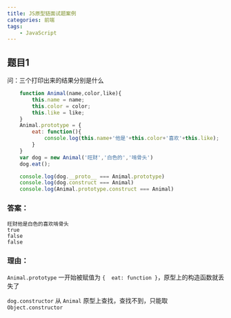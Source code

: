 ```yaml
---
title: JS原型链面试题案例
categories: 前端
tags:
    - JavaScript
---
```


## 题目1

问：三个打印出来的结果分别是什么

```JavaScript
    function Animal(name,color,like){
        this.name = name;
        this.color = color;
        this.like = like;
    }
    Animal.prototype = {
        eat: function(){
            console.log(this.name+'他是'+this.color+'喜欢'+this.like);
        }
    }
    var dog = new Animal('旺财','白色的','啃骨头')
    dog.eat();

    console.log(dog.__proto__ === Animal.prototype)
    console.log(dog.construct === Animal)
    console.log(Animal.prototype.construct === Animal)
```

### 答案：

```
旺财他是白色的喜欢啃骨头
true
false
false
```

### 理由：

`Animal.prototype` 一开始被赋值为 `{  eat: function }`，原型上的构造函数就丢失了

`dog.constructor` 从 `Animal` 原型上查找，查找不到，只能取 `Object.constructor`